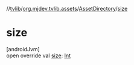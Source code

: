 //[tvlib](../../../index.md)/[org.mjdev.tvlib.assets](../index.md)/[AssetDirectory](index.md)/[size](size.md)

# size

[androidJvm]\
open override val [size](size.md): [Int](https://kotlinlang.org/api/latest/jvm/stdlib/kotlin/-int/index.html)
